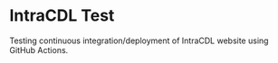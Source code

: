 # IntraCDL Test

Testing continuous integration/deployment of IntraCDL website using GitHub Actions.
